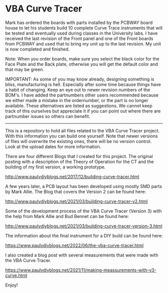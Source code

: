 # VBA Curve Tracer

Mark has ordered the boards with parts installed by the PCBWAY board house to let his students build 10 complete Curve Trace instruments that will be tested and eventually used during classes in the University labs.
I have received the last revision of the Front panel and one of the Front boards from PCBWAY and used that to bring my unit up to the last revision. 
My unit is now completed and finished.

Note:
When you order boards, make sure you select the black color for the Face Plate and the Back plate, otherwise you will get the default color and that may be green.

IMPORTANT:
As some of you may know already, designing something is bliss, manufacturing is hell. Especially after some time because things have a habit of changing.
Keep an eye out to newer revision numbers of the BOM's. I have added the partnumbers other users recommended because we either made a mistake in the ordernumber, or the part is no longer available. These alternatives are listed as suggestions. We cannot keep track of this ourselves but appreciate it if you can point out where there are partnumber issues so others can benefit.

---------------------------------------------------------------------------------------------------

This is a repository to hold all files related to the VBA Curve Tracer project. With this information you can build one yourself.
Note that newer versions of files will overwrite the existing ones, there will be no version control. Look at the upload dates for more information.

There are four different Blogs that I created for this project.
The original posting with a description of the Theory of Operation for the CT and the building of my first version, a working prototype.

http://www.paulvdiyblogs.net/2017/12/building-curve-tracer.html

A few years later, a PCB layout has been developed using mostly SMD parts by Mark Allie. The Blog that covers the Version 2 can be found here:

http://www.paulvdiyblogs.net/2021/03/building-curve-tracer-v2.html

Some of the development process of the VBA Curve Tracer (Version 3) with the help from Mark Allie and Bud Bennet can be found here:

http://www.paulvdiyblogs.net/2021/03/building-curve-tracer-version-3.html

The information about the final instrument for a DIY build can be found here:

https://www.paulvdiyblogs.net/2022/06/the-vba-curve-tracer.html

I also created a blog post with several measurements that were made with the VBA Curve Tracer.

https://www.paulvdiyblogs.net/2021/11/making-meassurements-with-v3-curve.html

Enjoy!
